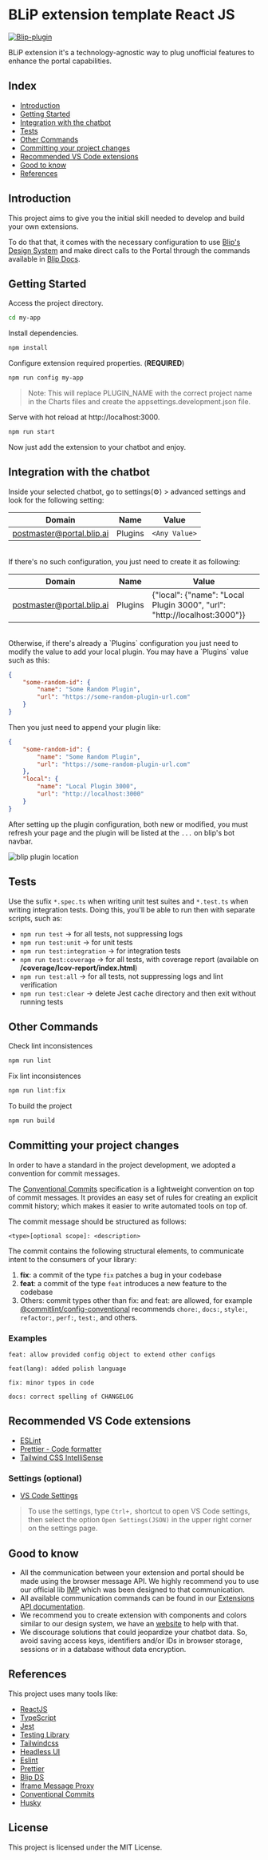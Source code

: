 # BLiP extension template React JS

[![Blip-plugin](https://imgur.com/B8dPNgk.png 'Blip-plugin')][blip]

BLiP extension it's a technology-agnostic way to plug unofficial features to enhance the portal capabilities.

## Index

-   [Introduction](#-Introduction)
-   [Getting Started](#-Getting-Started)
-   [Integration with the chatbot](#-Integration-with-the-chatbot)
-   [Tests](#-tests)
-   [Other Commands](#-Other-Commands)
-   [Committing your project changes](#-Committing-your-project-changes)
-   [Recommended VS Code extensions](#-Recommended-VS-Code-extensions)
-   [Good to know](#-Good-to-know)
-   [References](#-References)

## Introduction

This project aims to give you the initial skill needed to develop and build your own extensions.

To do that that, it comes with the necessary configuration to use [Blip's Design System][blip-ds] and make direct calls to the Portal through the commands available in [Blip Docs][blip-docs].

## Getting Started

Access the project directory.

```bash
cd my-app
```

Install dependencies.

```bash
npm install
```

Configure extension required properties. (**REQUIRED**)

```bash
npm run config my-app
```

> Note: This will replace PLUGIN_NAME with the correct project name in the Charts files and create the appsettings.development.json file.

Serve with hot reload at http://localhost:3000.

```bash
npm run start
```

Now just add the extension to your chatbot and enjoy.

## Integration with the chatbot

Inside your selected chatbot, go to settings(⚙️) > advanced settings and look for the following setting:

| Domain                    | Name    | Value         |
| ------------------------- | ------- | ------------- |
| postmaster@portal.blip.ai | Plugins | `<Any Value>` |

<br/>
If there's no such configuration, you just need to create it as following:

| Domain                    | Name    | Value                                                                    |
| ------------------------- | ------- | ------------------------------------------------------------------------ |
| postmaster@portal.blip.ai | Plugins | {"local": {"name": "Local Plugin 3000", "url": "http://localhost:3000"}} |

<br/>
Otherwise, if there's already a `Plugins` configuration you just need to modify the value to add your local plugin. You may have a `Plugins` value such as this:

```json
{
    "some-random-id": {
        "name": "Some Random Plugin",
        "url": "https://some-random-plugin-url.com"
    }
}
```

Then you just need to append your plugin like:

```json
{
    "some-random-id": {
        "name": "Some Random Plugin",
        "url": "https://some-random-plugin-url.com"
    },
    "local": {
        "name": "Local Plugin 3000",
        "url": "http://localhost:3000"
    }
}
```

After setting up the plugin configuration, both new or modified, you must refresh your page and the plugin will be listed at the `...` on blip's bot navbar.

![blip plugin location](https://i.imgur.com/6q2IFxm.png)

## Tests

Use the sufix `*.spec.ts` when writing unit test suites and `*.test.ts` when writing integration tests. Doing this, you'll be able to run then with separate scripts, such as:

-   `npm run test` -> for all tests, not suppressing logs
-   `npm run test:unit` -> for unit tests
-   `npm run test:integration` -> for integration tests
-   `npm run test:coverage` -> for all tests, with coverage report (available on **/coverage/Icov-report/index.html**)
-   `npm run test:all` -> for all tests, not suppressing logs and lint verification
-   `npm run test:clear` -> delete Jest cache directory and then exit without running tests

## Other Commands

Check lint inconsistences

```bash
npm run lint
```

Fix lint inconsistences

```bash
npm run lint:fix
```

To build the project

```bash
npm run build
```

## Committing your project changes

In order to have a standard in the project development, we adopted a convention for commit messages.

The [Conventional Commits][conventional-commits] specification is a lightweight convention on top of commit messages. It provides an easy set of rules for creating an explicit commit history; which makes it easier to write automated tools on top of.

The commit message should be structured as follows:

```git
<type>[optional scope]: <description>
```

The commit contains the following structural elements, to communicate intent to the consumers of your library:

1. **fix**: a commit of the type `fix` patches a bug in your codebase
2. **feat**: a commit of the type `feat` introduces a new feature to the codebase
3. Others: commit types other than fix: and feat: are allowed, for example [@commitlint/config-conventional][commitlint-config-conventional] recommends `chore:`, `docs:`, `style:`, `refactor:`, `perf:`, `test:`, and others.

### Examples

```
feat: allow provided config object to extend other configs
```

```
feat(lang): added polish language
```

```
fix: minor typos in code
```

```
docs: correct spelling of CHANGELOG
```

## Recommended VS Code extensions

- [ESLint][vscode-eslint]
- [Prettier - Code formatter][vscode-prettier]
- [Tailwind CSS IntelliSense][vscode-tailwindcss]

### Settings (optional)

- [VS Code Settings][vscode-settings]
>To use the settings, type `Ctrl+,` shortcut to open VS Code settings, then select the option `Open Settings(JSON)` in the upper right corner on the settings page.


## Good to know

-   All the communication between your extension and portal should be made using the browser message API. We highly recommend you to use our official lib [IMP][iframe-message] which was been designed to that communication.
-   All available communication commands can be found in our [Extensions API documentation][blip-docs].
-   We recommend you to create extension with components and colors similar to our design system, we have an [website][blip-ds] to help with that.
-   We discourage solutions that could jeopardize your chatbot data. So, avoid saving access keys, identifiers and/or IDs in browser storage, sessions or in a database without data encryption.

## References

This project uses many tools like:

-   [ReactJS][react-js]
-   [TypeScript][typescript]
-   [Jest][jest]
-   [Testing Library][testing-library]
-   [Tailwindcss][tailwindcss]
-   [Headless UI][headless-ui]
-   [Eslint][eslint]
-   [Prettier][prettier]
-   [Blip DS][blip-ds]
-   [Iframe Message Proxy][iframe-message]
-   [Conventional Commits][conventional-commits]
-   [Husky][husky]

## License

This project is licensed under the MIT License.

<!-- blip -->
[blip]: https://blip.ai
[blip-ds]: https://design.take.net/240287753
[blip-docs]: https://docs.blip.ai/#extensions
[iframe-message]: https://github.com/takenet/iframe-message-proxy

<!-- libraries -->
[react-js]: https://reactjs.org
[vite]: https://vitejs.dev
[typescript]: https://www.typescriptlang.org
[jest]: https://jestjs.io
[testing-library]: https://testing-library.com
[tailwindcss]: https://tailwindcss.com
[headless-ui]: https://headlessui.dev/
[eslint]: https://eslint.org
[prettier]: https://prettier.io
[conventional-commits]: https://www.conventionalcommits.org/en/v1.0.0-beta.2/
[commitlint-config-conventional]: https://github.com/conventional-changelog/commitlint/tree/master/%40commitlint/config-conventional
[husky]: https://typicode.github.io/husky/#/

<!-- VS Code extensions -->
[vscode-eslint]: https://marketplace.visualstudio.com/items?itemName=dbaeumer.vscode-eslint
[vscode-prettier]: https://marketplace.visualstudio.com/items?itemName=esbenp.prettier-vscode
[vscode-tailwindcss]: https://marketplace.visualstudio.com/items?itemName=bradlc.vscode-tailwindcss
[vscode-settings]: https://gist.github.com/diego3g/b1b189063d21b96d6144ca896755be64